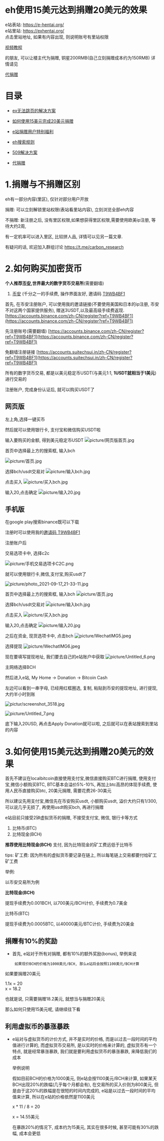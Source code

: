 # eh使用15美元达到捐赠20美元的效果

e站表站: https://e-hentai.org/ </br>
e站里站: https://exhentai.org/ </br>
点击里站地址, 如果有内容出现, 则说明账号有里站权限

[视频教程](https://www.youtube.com/watch?v=Ti5jsO7lg_M)

的朋友, 可以让楼主代为捐赠, 铜星200RMB(自己立刻捐赠成本约为150RMB)
详情请见</br>

[代捐赠](https://github.com/kk9448/ehDonate/blob/main/代捐赠.md)

# 目录
*  [ex无法跳页的解决方案](https://github.com/kk9448/ehDonate/blob/main/ex无法跳页的解决方案.md)

*  [如何使用15美元完成20美元捐赠](https://github.com/kk9448/ehDonate/blob/main/README.md)

*  [e站捐赠用户特别福利](https://github.com/kk9448/ehDonate/blob/main/eh捐赠用户特别福利.md)

*  [eh搜索规则](https://github.com/kk9448/ehDonate/blob/main/eh搜索规则.md)

*  [509解决方案](https://github.com/kk9448/ehDonate/blob/main/509解决方案.md)

*  [代捐赠](https://github.com/kk9448/ehDonate/blob/main/代捐赠.md)


# 1.捐赠与不捐赠区别

eh有一部分内容(里区), 仅针对部分用户开放

捐赠: 可以立刻解锁里站权限(表站看里站内容), 立刻浏览全部eh内容

不捐赠: 新注册之后, 没有里区权限,如果想获得里区权限,需要使用欧美ip注册, 等待大约2周,    

有一定机率可以进入里区, 比较拼人品, 详情可以见另一篇文章.

有疑问的话, 欢迎加入群组讨论
https://t.me/carbon_research


# 2.如何购买加密货币

**个人推荐[币安](https://accounts.binance.com/zh-CN/register?ref=T9WB4BF1),世界最大的数字货币交易所**(需要翻墙)


1. [币安](https://accounts.binance.com/zh-CN/register?ref=T9WB4BF1) (千分之一的手续费, 操作界面友好, 邀请码 [T9WB4BF1](https://accounts.binance.com/zh-CN/register?ref=T9WB4BF1](https://accounts.binance.com/zh-CN/register?ref=T9WB4BF1))


首先, 在币安注册账户, 可以使用我的邀请链接(不要使用美国和日本的ip注册, 币安不对这两个国家提供服务), 赠送3USDT,以及最高级手续费返现. 
[https://accounts.binance.com/zh-CN/register?ref=T9WB4BF1](https://accounts.binance.com/zh-CN/register?ref=T9WB4BF1)

先注册账号(需要翻墙)
[https://accounts.binance.com/zh-CN/register?ref=T9WB4BF1](https://accounts.binance.com/zh-CN/register?ref=T9WB4BF1)

免翻墙注册链接
[https://accounts.suitechsui.in/zh-CN/register?ref=T9WB4BF1](https://accounts.suitechsui.in/zh-CN/register?ref=T9WB4BF1)

所有的数字货币交易, 都是以美元稳定币USDT(与美元1:1, **1USDT就相当于1美元**)进行交易的

注册账户, 完成身份认证后, 就可以购买USDT了

## 网页版

左上角,选择一键买币

然后就可以使用银行卡, 支付宝和微信购买USDT啦

输入要购买的金额, 得到美元稳定币USDT
![picture/网页版首页.jpg](picture/网页版首页.jpg)

首页中选择最上方的搜索框, 输入bch

![picture/首页.jpg](picture/首页.jpg)

选择bch/usdt交易对
![picture/输入bch.jpg](picture/输入bch.jpg)

点击买入
![picture/买入bch.jpg](picture/买入bch.jpg)

输入20,点击确定
![picture/输入20.jpg](picture/输入20.jpg)



## 手机版

在google play搜索binance既可以下载

注册时可以使用我的[邀请码 T9WB4BF1](https://accounts.binance.com/zh-CN/register?ref=T9WB4BF1)

注册账户后

交易选项卡中, 选择c2c

![picture/手机交易选项卡C2C.png](picture/Untitled_3.png)

就可以使用银行卡,微信,支付宝,购买usdt了

![picture/photo_2021-09-17_21-33-11.jpg](picture/photo_2021-09-17_21-33-11.jpg)

首页中选择最上方的搜索框, 输入bch
![picture/首页.jpg](picture/首页.jpg)


选择bch/usdt交易对
![picture/输入bch.jpg](picture/输入bch.jpg)

点击买入
![picture/买入bch.jpg](picture/买入bch.jpg)

输入20,点击确定
![picture/输入20.jpg](picture/输入20.jpg)


之后在资金, 现货选项卡中, 点击bch
![picture/WechatIMG5.jpeg](picture/WechatIMG5.jpeg)

选择提现
![picture/WechatIMG6.jpeg](picture/WechatIMG6.jpeg)

现在要填写提现地址, 我们要去自己的e站账户中获取
![picture/Untitled_6.png](picture/Untitled_6.png)

主网络选择BCH

然后进入e站, My Home → Donation → Bitcoin Cash 

左边可以看到一串字母, 已经用红框圈选, 复制, 粘贴到币安的提现地址, 进行提现, 大约半小时到账

![pictur/screenshot_3518.jpg](picture/screenshot_3518.jpg)

![picture/Untitled_7.png](picture/Untitled_7.png)

底下输入20USD, 再点击Apply Donation就可以啦, 之后就可以在表站搜索到里站的内容

# 3.如何使用15美元达到捐赠20美元的效果

首先不建议在localbitcoin直接使用支付宝,微信直接购买BTC进行捐赠, 使用支付宝,微信小额购买BTC, BTC基本会溢价5%-10%, 再加上btc高昂的体现手续费, 使用人民币直接购买btc, 20美元捐赠, 需要花费26-30美元

所以建议先用支付宝,微信先在币安购买usdt, 小额购买usdt, 溢价大约只有1/300, 可以说几乎无损了, 再使用usdt购买bch, 再进行捐赠

e站目前只接受2钟虚拟货币的捐赠, 不接受支付宝, 微信, 银行卡等方式

1. 比特币(BTC)
2. 比特现金(BCH)

**推荐使用比特现金(BCH)** 支付, 因为比特现金的矿工费远低于比特币

tips: 矿工费: 因为所有的虚拟货币要记录在链上, 所以每笔链上交易都要付给矿工矿工费

举例:

以币安交易所为例

**比特现金(BCH)**

提现手续费为0.001BCH, 以700美元/BCH计价, 手续费为0.7美金

比特币(BTC)

提现手续费为0.0005BTC, 以40000美元/BTC计价, 手续费为20美金

## 捐赠有10%的奖励

- 首先, e站对于所有对捐赠, 都有10%的额外奖励(bonus), 举例来说

       如果现价BCH的价格为1000美元/BCH, 那么e站将会按照1100美元/BCH计算

 如果要捐赠20美元

 1.1x = 20</br>   x = 18.2

 也就是说, 只需要捐赠18.2美元, 就想当与捐赠20美元

 那么如何只使用15美元呢, 请继续往下看

## 利用虚拟币的暴涨暴跌

- e站对与虚拟货币的计价方式, 并不是实时的价格, 而是以过去一段时间的平均值进行计算的, 而虚拟货币交易所, 是以实时的价格来计算的, 虚拟货币有一个特点, 就是经常暴涨暴跌, 我们就是要利用虚拟货币的暴涨暴跌, 来降低我们的成本

    举例说明

    假如目前BCH的价格为1000美元, 则e站会按1100美元/BCH来计算, 如果某天BCH出现20%的跌幅(几乎每个月都会有), 在交易所的买入价则为800美元, 但是由于这20%的跌幅是在很短的时间内完成的, e站是以过去一段时间的平均值来计算, 所以在e站的价格依然是1100美元

    x * 11 / 8 = 20

    x = 14.55美元

    在暴跌20%的情况下, 成本约为15美元, 其实在很多时候, 甚至可能有30%的跌幅, 成本会更低
